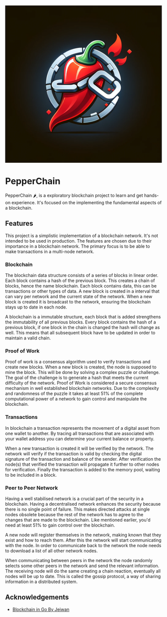 ![PepperChain logo](logo.png "PepperChain Logo")

# PepperChain

PepperChain 🌶️, is a exploratory blockchain project to learn and get hands-on experience. It's focused on the
implementing the fundamental aspects of a blockchain.

## Features

This project is a simplistic implementation of a blockchain network. It's not intended to be used in production. The
features are chosen due to their importance in a blockchain network. The primary focus is to be able to make
transactions in a multi-node network.

### Blockchain

The blockchain data structure consists of a series of blocks in linear order. Each block contains a hash of the previous
block. This creates a chain of blocks, hence the name blockchain. Each block contains data, this can be transactions or
other types of data. A new block is created in a interval that can vary per network and the current state of the
network.
When a new block is created it is broadcast to the network, ensuring the blockchain stays up to date in each node.

A blockchain is a immutable structure, each block that is added strengthens the immutability of all previous blocks.
Every block contains the hash of a previous block, if one block in the chain is changed the hash will change as well.
This means that all subsequent block have to be updated in order to maintain a valid chain.

### Proof of Work

Proof of work is a consensus algorithm used to verify transactions and create new blocks. When a new block is created,
the node is supposed to mine the block. This will be done by solving a complex puzzle or challenge. The goal of the
challenge is to generate a hash that meets the current difficulty of the network. Proof of Work is considered a secure
consensus mechanism in well established blockchain networks. Due to the complexity and randomness of the puzzle it
takes at least 51% of the complete computational power of a network to gain control and manipulate the blockchain.

### Transactions

In blockchain a transaction represents the movement of a digital asset from one wallet to another. By tracing all
transactions that are associated with your wallet address you can determine your current balance or property.

When a new transaction is created it will be verified by the network. The network will verify if the transaction is
valid by checking the digital signature of the transaction and balance of the sender. After verification the node(s)
that verified the transaction will propagate it further to other nodes for verification. Finally the transaction is added
to the memory pool, waiting to be included in a block.

### Peer to Peer Network

Having a well stabilised network is a crucial part of the security in a blockchain. Having a decentralised network
enhances the security because there is no single point of failure. This makes directed attacks at single nodes obsolete
because the rest of the network has to agree to the changes that are made to the blockchain. Like mentioned earlier,
you'd need at least 51% to gain control over the blockchain.

A new node will register themselves in the network, making known that they exist and how to reach them. After this the
network will start communicating with the node. In order to communicate back to the network the node needs to download
a list of all other network nodes.

When communicating between peers in the network the node randomly selects some other peers in the network and send the
relevant information. The receiving node will do the same creating a chain reaction, eventually all nodes will be up to
date. This is called the gossip protocol, a way of sharing information in a distributed system.

## Acknowledgements

- [Blockchain in Go By Jeiwan](https://github.com/Jeiwan/blockchain_go)